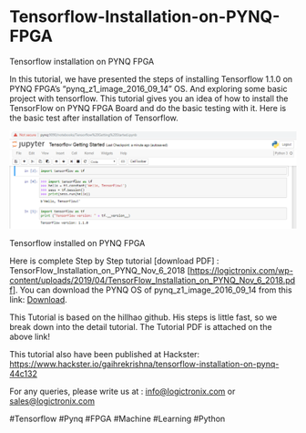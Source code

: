 # Tensorflow-Installation-on-PYNQ-FPGA
Tensorflow installation on PYNQ FPGA

In this tutorial, we have presented the steps of installing Tensorflow 1.1.0 on PYNQ FPGA’s “pynq_z1_image_2016_09_14” OS. And exploring some basic project with tensorflow. This tutorial gives you an idea of how to install the TensorFlow on PYNQ FPGA Board and do the basic testing with it. Here is the basic test after installation of Tensorflow.

![ScreenShot](https://github.com/LogicTronix/Tensorflow-Installation-on-PYNQ-FPGA/blob/master/install_tensorflow_in_pynq.png)

Tensorflow installed on PYNQ FPGA

Here is complete Step by Step tutorial [download PDF] : TensorFlow_Installation_on_PYNQ_Nov_6_2018 [https://logictronix.com/wp-content/uploads/2019/04/TensorFlow_Installation_on_PYNQ_Nov_6_2018.pdf]. You can download the PYNQ OS of pynq_z1_image_2016_09_14 from this link: [Download](https://drive.google.com/open?id=1TeOTIrT7TAQHB9vaxhCFVhAkzk9kc1LM).

This Tutorial is based on the hillhao github. His steps is little fast, so we break down into the detail tutorial. The Tutorial PDF is attached on the above link!

This tutorial also have been published at Hackster: https://www.hackster.io/gaihrekrishna/tensorflow-installation-on-pynq-44c132

For any queries, please write us at : info@logictronix.com or sales@logictronix.com

#Tensorflow #Pynq #FPGA #Machine #Learning #Python

